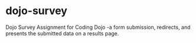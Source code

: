 # dojo-survey
Dojo Survey Assignment for Coding Dojo
-a form submission, redirects, and presents the submitted data on a results page.